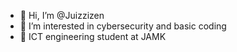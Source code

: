 - 👋 Hi, I’m @Juizzizen
- 👀 I’m interested in cybersecurity and basic coding
- 🌱 ICT engineering student at JAMK

<!---
Juizzizen/Juizzizen is a ✨ special ✨ repository because its `README.md` (this file) appears on your GitHub profile.
You can click the Preview link to take a look at your changes.
--->
